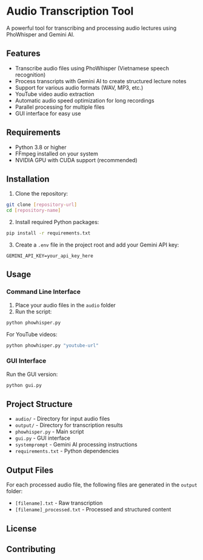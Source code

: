 # Audio Transcription Tool

A powerful tool for transcribing and processing audio lectures using PhoWhisper and Gemini AI.

## Features

- Transcribe audio files using PhoWhisper (Vietnamese speech recognition)
- Process transcripts with Gemini AI to create structured lecture notes
- Support for various audio formats (WAV, MP3, etc.)
- YouTube video audio extraction
- Automatic audio speed optimization for long recordings
- Parallel processing for multiple files
- GUI interface for easy use

## Requirements

- Python 3.8 or higher
- FFmpeg installed on your system
- NVIDIA GPU with CUDA support (recommended)

## Installation

1. Clone the repository:
```bash
git clone [repository-url]
cd [repository-name]
```

2. Install required Python packages:
```bash
pip install -r requirements.txt
```

3. Create a `.env` file in the project root and add your Gemini API key:
```
GEMINI_API_KEY=your_api_key_here
```

## Usage

### Command Line Interface

1. Place your audio files in the `audio` folder
2. Run the script:
```bash
python phowhisper.py
```

For YouTube videos:
```bash
python phowhisper.py "youtube-url"
```

### GUI Interface

Run the GUI version:
```bash
python gui.py
```

## Project Structure

- `audio/` - Directory for input audio files
- `output/` - Directory for transcription results
- `phowhisper.py` - Main script
- `gui.py` - GUI interface
- `systemprompt` - Gemini AI processing instructions
- `requirements.txt` - Python dependencies

## Output Files

For each processed audio file, the following files are generated in the `output` folder:
- `[filename].txt` - Raw transcription
- `[filename]_processed.txt` - Processed and structured content

## License


## Contributing
